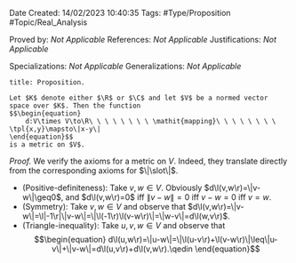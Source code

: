 <div class="topSpace"></div>

Date Created: 14/02/2023 10:40:35
Tags: #Type/Proposition #Topic/Real_Analysis

Proved by: <i>Not Applicable</i>
References: <i>Not Applicable</i>
Justifications: <i>Not Applicable</i>

Specializations: <i>Not Applicable</i>
Generalizations: <i>Not Applicable</i>

``` ad-Proposition
title: Proposition.

Let $K$ denote either $\R$ or $\C$ and let $V$ be a normed vector space over $K$. Then the function
$$\begin{equation}
    d:V\times V\to\R\ \ \ \ \ \ \ \ \mathit{mapping}\ \ \ \ \ \ \ \ \tpl{x,y}\mapsto\|x-y\|
\end{equation}$$
is a metric on $V$.

```

<i>Proof.</i> We verify the axioms for a metric on $V$. Indeed, they translate directly from the corresponding axioms for $\|\slot\|$.
* (Positive-definiteness): Take $v,w\in V$. Obviously $d\l(v,w\r)=\|v-w\|\geq0$, and $d\l(v,w\r)=0$ iff $\|v-w\|=0$ iff $v-w=0$ iff $v=w$.
* (Symmetry): Take $v,w\in V$ and observe that $d\l(v,w\r)=\|v-w\|=\l|-1\r|\|v-w\|=\|\l(-1\r)\l(v-w\r)\|=\|w-v\|=d\l(w,v\r)$.
* (Triangle-inequality): Take $u,v,w\in V$ and observe that
$$\begin{equation}
    d\l(u,w\r)=\|u-w\|=\|\l(u-v\r)+\l(v-w\r)\|\leq\|u-v\|+\|v-w\|=d\l(u,v\r)+d\l(v,w\r).\qedin
\end{equation}$$

